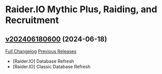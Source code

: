 # Raider.IO Mythic Plus, Raiding, and Recruitment

## [v202406180600](https://github.com/RaiderIO/raiderio-addon/tree/v202406180600) (2024-06-18)
[Full Changelog](https://github.com/RaiderIO/raiderio-addon/compare/v202406170600...v202406180600) [Previous Releases](https://github.com/RaiderIO/raiderio-addon/releases)

- [Raider.IO] Database Refresh  
- [Raider.IO] Classic Database Refresh  
